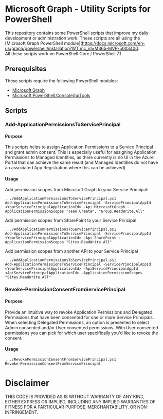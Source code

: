 # Microsoft Graph - Utility Scripts for PowerShell
This repository contains some PowerShell scripts that improve my daily development or administration work. These scripts are all using the [Microsoft Graph PowerShell module](https://docs.microsoft.com/en-us/graph/powershell/installation?WT.mc_id=M365-MVP-5003400.  
All these scripts work on PowerShell Core / PowerShell 7.1.

## Prerequisites
These scripts require the following PowerShell modules:
- [Microsoft.Graph](https://docs.microsoft.com/en-us/graph/powershell/installation?WT.mc_id=M365-MVP-5003400)
- [Microsoft.PowerShell.ConsoleGuiTools](https://github.com/powershell/GraphicalTools)

## Scripts
### Add-ApplicationPermissionsToServicePrincipal
#### Purpose
This scripts helps to assign Application Permissions to a Service Principal and grant admin consent. This is especially useful for assigning Application Permissions to Managed Identities, as there currently is no UI in the Azure Portal that can achieve the same result (and Managed Identities do not have an associated App Registration where this can be achieved).

#### Usage
Add permission scopes from Microsoft Graph to your Service Principal:
```
. ./AddApplicationPermissionsToServicePrincipal.ps1
Add-ApplicationPermissionsToServicePrincipal -ServicePrincipalAppId <YourServicePrincipalApplicationId> -Api MicrosoftGraph -ApplicationPermissionScopes "Team.Create", "Group.ReadWrite.All"
```

Add permission scopes from SharePoint to your Service Principal:
```
. ./AddApplicationPermissionsToServicePrincipal.ps1
Add-ApplicationPermissionsToServicePrincipal -ServicePrincipalAppId <YourServicePrincipalApplicationId> -Api SharePoint -ApplicationPermissionScopes "Sites.ReadWrite.All"
```

Add permission scopes from another API to your Service Principal
```
. ./AddApplicationPermissionsToServicePrincipal.ps1
Add-ApplicationPermissionsToServicePrincipal -ServicePrincipalAppId <YourServicePrincipalApplicationId> -ApiServicePrincipalAppId <ApiServicePrincipalApplicationId> -ApplicationPermissionScopes "Sites.ReadWrite.All"
```

### Revoke-PermissionConsentFromServicePrincipal
#### Purpose
Provide an intuitive way to revoke Application Permissions and Delegated Permissions that have been consented for one or more Service Principals. When selecting Delegated Permissions, an option is presented to select Admin consented and/or User consented permissions. With User consented permissions you can pick for which user specifically you'd like to revoke the consent.

#### Usage
```
. ./RevokePermissionConsentFromServicePrincipal.ps1
Revoke-PermissionConsentFromServicePrincipal
```

# Disclaimer
THIS CODE IS PROVIDED AS IS WITHOUT WARRANTY OF ANY KIND, EITHER EXPRESS OR IMPLIED, INCLUDING ANY IMPLIED WARRANTIES OF FITNESS FOR A PARTICULAR PURPOSE, MERCHANTABILITY, OR NON-INFRINGEMENT.

